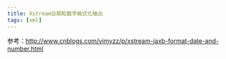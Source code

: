 ```yaml
---
title: Xstream日期和数字格式化输出
tags: [xml]
---
```


参考：http://www.cnblogs.com/yjmyzz/p/xstream-jaxb-format-date-and-number.html